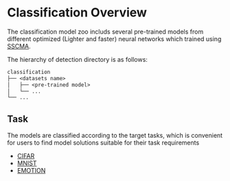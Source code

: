# Classification Overview

The classification model zoo includs several pre-trained models from different optimized (Lighter and faster) neural networks which trained using [SSCMA](https://github.com/Seeed-Studio/SSCMA).

The hierarchy of detection directory is as follows:

```txt
classification
├── <datasets name>
│   ├── <pre-trained model>
│   └── ...
└── ...
```


## Task

The models are classified according to the target tasks, which is convenient for users to find model solutions suitable for their task requirements

- [CIFAR](./cifar/README.md)
- [MNIST](./mnist/README.md)
- [EMOTION](./emotion/README.md)
